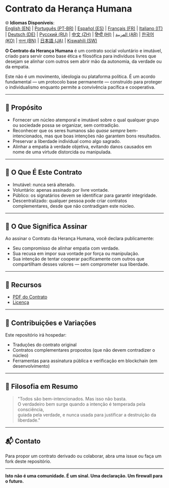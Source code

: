 
# Contrato da Herança Humana

🌐 **Idiomas Disponíveis**:  
[English (EN)](./index.md) | [Português (PT-BR)](./README_pt-BR.md) | [Español (ES)](./README_es.md) | [Français (FR)](./README_fr.md) | [Italiano (IT)](./README_it.md) | [Deutsch (DE)](./README_de.md) | [Русский (RU)](./README_ru.md) | [中文 (ZH)](./README_zh.md) | [हिन्दी (HI)](./README_hi.md) | [العربية (AR)](./README_ar.md) | [한국어 (KO)](./README_ko.md) | [বাংলা (BN)](./README_bn.md) | [日本語 (JA)](./README_ja.md) | [Kiswahili (SW)](./README_sw.md)

**O Contrato da Herança Humana** é um contrato social voluntário e imutável, criado para servir como base ética e filosófica para indivíduos livres que desejam se alinhar com outros sem abrir mão da autonomia, da verdade ou da empatia.

Este não é um movimento, ideologia ou plataforma política. É um acordo fundamental — um protocolo base permanente — construído para proteger o individualismo enquanto permite a convivência pacífica e cooperativa.

---

## 🌱 Propósito

- Fornecer um núcleo atemporal e imutável sobre o qual qualquer grupo ou sociedade possa se organizar, sem contradição.
- Reconhecer que os seres humanos são *quase sempre* bem-intencionados, mas que boas intenções não garantem bons resultados.
- Preservar a liberdade individual como algo sagrado.
- Alinhar a empatia à verdade objetiva, evitando danos causados em nome de uma virtude distorcida ou manipulada.

---

## 📜 O Que É Este Contrato

- Imutável: nunca será alterado.
- Voluntário: apenas assinado por livre vontade.
- Público: os signatários devem se identificar para garantir integridade.
- Descentralizado: qualquer pessoa pode criar contratos complementares, desde que não contradigam este núcleo.

---

## 🔏 O Que Significa Assinar

Ao assinar o Contrato da Herança Humana, você declara publicamente:

- Seu compromisso de alinhar empatia com verdade.
- Sua recusa em impor sua vontade por força ou manipulação.
- Sua intenção de tentar cooperar pacificamente com outros que compartilham desses valores — sem comprometer sua liberdade.

---

## 📎 Recursos

- [PDF do Contrato](./assets/pdfs/Contrato_da_Heranca_Humana.pdf)
- [Licença](./LICENSE)

---

## 🤝 Contribuições e Variações

Este repositório irá hospedar:

- Traduções do contrato original
- Contratos complementares propostos (que não devem contradizer o núcleo)
- Ferramentas para assinatura pública e verificação em blockchain (em desenvolvimento)

---

## 🧠 Filosofia em Resumo

> "Todos são bem-intencionados. Mas isso não basta.  
> O verdadeiro bem surge quando a intenção é temperada pela consciência,  
> guiada pela verdade, e nunca usada para justificar a destruição da liberdade."

---

## 📬 Contato

Para propor um contrato derivado ou colaborar, abra uma issue ou faça um fork deste repositório.

---

**Isto não é uma comunidade. É um sinal. Uma declaração. Um firewall para o futuro.**
